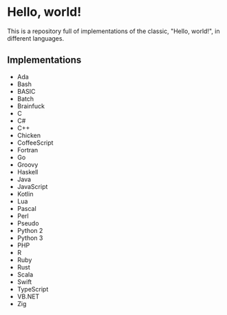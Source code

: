 # Hello, world!
This is a repository full of implementations of the classic, "Hello, world!", in different languages.

## Implementations
- Ada
- Bash
- BASIC
- Batch
- Brainfuck
- C
- C#
- C++
- Chicken
- CoffeeScript
- Fortran
- Go
- Groovy
- Haskell
- Java
- JavaScript
- Kotlin
- Lua
- Pascal
- Perl
- Pseudo
- Python 2
- Python 3
- PHP
- R
- Ruby
- Rust
- Scala
- Swift
- TypeScript
- VB.NET
- Zig
